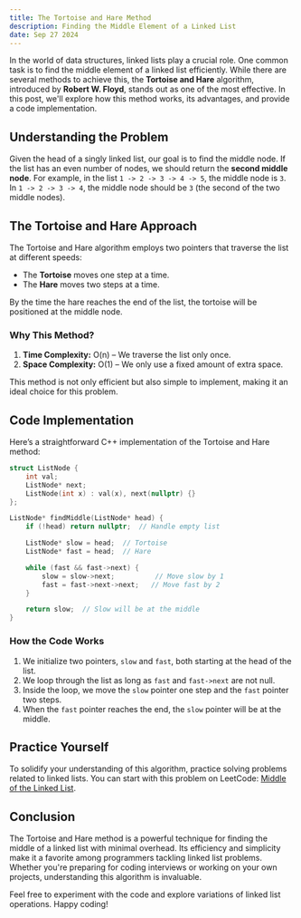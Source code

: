 ```yaml
---
title: The Tortoise and Hare Method
description: Finding the Middle Element of a Linked List
date: Sep 27 2024
---
```


In the world of data structures, linked lists play a crucial role. One common task is to find the middle element of a linked list efficiently. While there are several methods to achieve this, the **Tortoise and Hare** algorithm, introduced by **Robert W. Floyd**, stands out as one of the most effective. In this post, we'll explore how this method works, its advantages, and provide a code implementation.

## Understanding the Problem

Given the head of a singly linked list, our goal is to find the middle node. If the list has an even number of nodes, we should return the **second middle node**. For example, in the list `1 -> 2 -> 3 -> 4 -> 5`, the middle node is `3`. In `1 -> 2 -> 3 -> 4`, the middle node should be `3` (the second of the two middle nodes).

## The Tortoise and Hare Approach

The Tortoise and Hare algorithm employs two pointers that traverse the list at different speeds:

- The **Tortoise** moves one step at a time.
- The **Hare** moves two steps at a time.

By the time the hare reaches the end of the list, the tortoise will be positioned at the middle node.

### Why This Method?

1. **Time Complexity:** O(n) – We traverse the list only once.
2. **Space Complexity:** O(1) – We only use a fixed amount of extra space.

This method is not only efficient but also simple to implement, making it an ideal choice for this problem.

## Code Implementation

Here’s a straightforward C++ implementation of the Tortoise and Hare method:

```cpp
struct ListNode {
    int val;
    ListNode* next;
    ListNode(int x) : val(x), next(nullptr) {}
};

ListNode* findMiddle(ListNode* head) {
    if (!head) return nullptr;  // Handle empty list

    ListNode* slow = head;  // Tortoise
    ListNode* fast = head;  // Hare

    while (fast && fast->next) {
        slow = slow->next;          // Move slow by 1
        fast = fast->next->next;   // Move fast by 2
    }

    return slow;  // Slow will be at the middle
}
```

### How the Code Works

1. We initialize two pointers, `slow` and `fast`, both starting at the head of the list.
2. We loop through the list as long as `fast` and `fast->next` are not null.
3. Inside the loop, we move the `slow` pointer one step and the `fast` pointer two steps.
4. When the `fast` pointer reaches the end, the `slow` pointer will be at the middle.

## Practice Yourself

To solidify your understanding of this algorithm, practice solving problems related to linked lists. You can start with this problem on LeetCode: [Middle of the Linked List](https://leetcode.com/problems/middle-of-the-linked-list/description/).

## Conclusion

The Tortoise and Hare method is a powerful technique for finding the middle of a linked list with minimal overhead. Its efficiency and simplicity make it a favorite among programmers tackling linked list problems. Whether you're preparing for coding interviews or working on your own projects, understanding this algorithm is invaluable.

Feel free to experiment with the code and explore variations of linked list operations. Happy coding!
